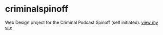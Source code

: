 # criminalspinoff
Web Design project for the Criminal Podcast Spinoff (self initiated).
[view my site](https://hannashibata.github.io/criminalspinoff/index.html)

